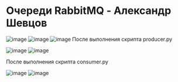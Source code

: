 # Очереди RabbitMQ - Александр Шевцов
![image](https://github.com/aztecprod/Rabbit/assets/25949605/dbc91d5a-8887-444a-9770-6e4f69dcca9f)
![image](https://github.com/aztecprod/Rabbit/assets/25949605/143f9693-b908-4d02-98d2-97358aac66db)
![image](https://github.com/aztecprod/Rabbit/assets/25949605/dc11fefe-53ef-4c64-8666-25f687319680)
После выполнения скрипта producer.py

![image](https://github.com/aztecprod/Rabbit/assets/25949605/b4d899cb-76f8-482c-ad36-c9461bcc4e1f)
![image](https://github.com/aztecprod/Rabbit/assets/25949605/a638596b-1b89-4cd9-9ee0-e5a1eddd2946)


После выполнения скрипта consumer.py

![image](https://github.com/aztecprod/Rabbit/assets/25949605/0751c882-e0a6-42c9-93d8-e679e0004691)
![image](https://github.com/aztecprod/Rabbit/assets/25949605/5ab5b72e-4784-4cf1-a336-4a642d1fd1f0)




